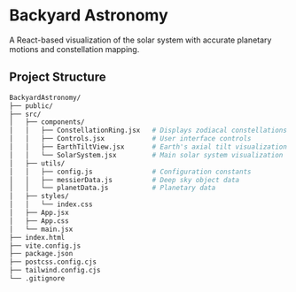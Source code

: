 ﻿# Backyard Astronomy

A React-based visualization of the solar system with accurate planetary motions and constellation mapping.

## Project Structure
```bash
BackyardAstronomy/
├── public/
├── src/
│   ├── components/
│   │   ├── ConstellationRing.jsx   # Displays zodiacal constellations
│   │   ├── Controls.jsx            # User interface controls
│   │   ├── EarthTiltView.jsx       # Earth's axial tilt visualization
│   │   └── SolarSystem.jsx         # Main solar system visualization
│   ├── utils/
│   │   ├── config.js               # Configuration constants
│   │   ├── messierData.js          # Deep sky object data
│   │   └── planetData.js           # Planetary data
│   ├── styles/
│   │   └── index.css
│   ├── App.jsx
│   ├── App.css
│   └── main.jsx
├── index.html
├── vite.config.js
├── package.json
├── postcss.config.cjs
├── tailwind.config.cjs
└── .gitignore
